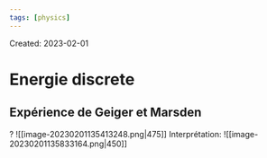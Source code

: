 ```yaml
---
tags: [physics] 
---
```

Created: 2023-02-01

# Energie discrete
## Expérience de Geiger et Marsden
?
![[image-20230201135413248.png|475]]
Interprétation:
![[image-20230201135833164.png|450]]


